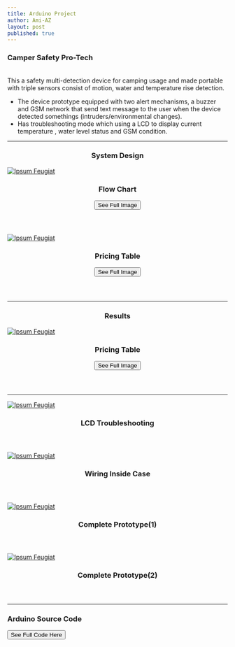 ```yaml
---
title: Arduino Project
author: Ami-AZ
layout: post
published: true
---
```


<h3>Camper Safety Pro-Tech</h3>

<br>This a safety multi-detection device for camping usage and made portable with triple sensors consist of motion, water and temperature rise detection. 
- The device prototype equipped with two alert mechanisms, a buzzer and GSM network that send text message to the user when the device detected somethings (intruders/environmental changes). 
- Has troubleshooting mode which using a LCD to display current temperature , water level status and GSM condition.
<hr />

<h3 align="center">System Design</h3>
<div class="row">
<div class="4u 12u$(mobile)">
      <div class="item">
        <a href="#" class="image fit"><img src="{{ 'assets/images/systemdesign.PNG' | relative_url }}" alt="Ipsum Feugiat" /></a>
        <header>
          <h3>Flow Chart</h3>
          <button class="btn btn-success" onclick=" window.open('https://ami-az.github.io/assets/images/systemdesign.PNG','_blank')">See Full Image</button>
        </header>       
  </div>
</div>
  
<div class="4u 12u$(mobile)">
      <div class="item">
        <a href="#" class="image fit"><img src="{{ 'assets/images/pricetable.PNG' | relative_url }}" alt="Ipsum Feugiat" /></a>
        <header>
          <h3>Pricing Table</h3>
          <button class="btn btn-success" onclick=" window.open('https://ami-az.github.io/assets/images/pricetable.PNG','_blank')">See Full Image</button>
        </header>
  </div>
</div>
   </div>
   
<hr />
<h3 align="center">Results</h3>

<div class="4u 12u$(mobile)">
      <div class="item">
        <a href="#" class="image fit"><img src="{{ 'assets/images/pricetable.PNG' | relative_url }}" alt="Ipsum Feugiat" /></a>
        <header>
          <h3>Pricing Table</h3>
          <button class="btn btn-success" onclick=" window.open('https://ami-az.github.io/assets/images/pricetable.PNG','_blank')">See Full Image</button>
        </header>
        
<hr  />

<div class="row">
<div class="4u 12u$(mobile)">
      <div class="item">
        <a href="#" class="image fit"><img src="{{ 'assets/images/troubleshooting.PNG' | relative_url }}" alt="Ipsum Feugiat" /></a>
        <header>
          <h3>LCD Troubleshooting</h3>
        </header>
  </div>
</div>

<div class="4u 12u$(mobile)">
      <div class="item">
        <a href="#" class="image fit"><img src="{{ 'assets/images/wiringcase.PNG' | relative_url }}" alt="Ipsum Feugiat" /></a>
        <header>
          <h3>Wiring Inside Case</h3>
        </header>
  </div>
</div>
   </div>
   
 <div  class="row">
<div class="4u 12u$(mobile)">
      <div class="item">
        <a href="#" class="image fit"><img src="{{ 'assets/images/projectcase1.PNG' | relative_url }}" alt="Ipsum Feugiat" /></a>
      <header>
          <h3>Complete Prototype(1)</h3>
        </header>
  </div>
</div>

<div class="4u 12u$(mobile)">
      <div class="item">
        <a href="#" class="image fit"><img src="{{ 'assets/images/projectcase.PNG' | relative_url }}" alt="Ipsum Feugiat" /></a>
      <header>
          <h3>Complete Prototype(2)</h3>
        </header>
  </div>
</div>
</div> 
<hr />

<h3>Arduino Source Code </h3>

<button class="btn btn-success" onclick=" window.open('https://raw.githubusercontent.com/ami-az/Arduino-Project-Codes/master/camper-safety-pro-tech.md','_blank')">See Full Code Here</button>

